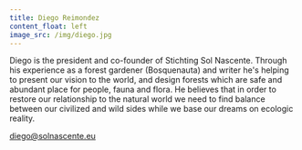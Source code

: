 ```yaml
---
title: Diego Reimondez
content_float: left
image_src: /img/diego.jpg
---
```


Diego is the president and co-founder of Stichting Sol Nascente. Through his experience as a forest gardener (Bosquenauta) and writer he's helping to present our vision to the world, and design forests which are safe and abundant place for people, fauna and flora. He believes that in order to restore our relationship to the natural world we need to find balance between our civilized and wild sides while we base our dreams on ecologic reality.

[diego@solnascente.eu](mailto:diego@solnascente.eu)
